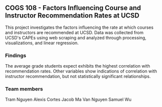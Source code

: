 ## COGS 108 - Factors Influencing Course and Instructor Recommendation Rates at UCSD

This project investigates the factors influencing the rate at which courses and instructors are recommended at UCSD. Data was collected from UCSD's CAPEs using web scraping and analyzed through processing, visualizations, and linear regression.

### Findings

The average grade students expect exhibits the highest correlation with recommendation rates.
Other variables show indications of correlation with instructor recommendation, but not statistically significant relationships.

### Team members
Tram Nguyen
Alexis Cortes
Jacob Ma
Van Nguyen
Samuel Wu

